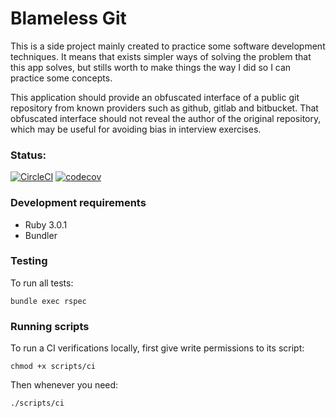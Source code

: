 # Blameless Git

This is a side project mainly created to practice some software development techniques. It means that exists simpler ways of solving the problem that this app solves, but stills worth to make things the way I did so I can practice some concepts.

This application should provide an obfuscated interface of a public git repository from known providers such as github, gitlab and bitbucket. That obfuscated interface should not reveal the author of the original repository, which may be useful for avoiding bias in interview exercises.

### Status:
[![CircleCI](https://circleci.com/gh/Markuus13/blameless-git/tree/main.svg?style=svg)](https://circleci.com/gh/Markuus13/blameless-git/tree/main) [![codecov](https://codecov.io/gh/Markuus13/blameless-git/branch/main/graph/badge.svg?token=690B2KMERZ)](https://codecov.io/gh/Markuus13/blameless-git)

### Development requirements

- Ruby 3.0.1
- Bundler

### Testing

To run all tests:

`bundle exec rspec`

### Running scripts

To run a CI verifications locally, first give write permissions to its script:

`chmod +x scripts/ci`

Then whenever you need:

`./scripts/ci`
